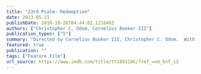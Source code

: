 ```yaml
---
title: "23rd Psalm: Redemption"
date: 2013-05-21
publishDate: 2019-10-26T04:44:02.121849Z
authors: ["Christopher C. Odom, Cornelius Booker III"]
publication_types: ["5"]
summary: "Directed by Cornelius Booker III, Christopher C. Odom.  With Tatyana Ali, Clifton Powell, Leslie Mills, Leslie A. Jones. When a minister and his family are held hostage in his own home by an escaped convict, he must rely upon his faith to deliver his family from harm's way."
featured: true
publication: ""
tags: ["Feature Film"]
url_source: https://www.imdb.com/title/tt1893186/?ref_=nm_knf_i2
---
```

